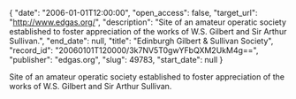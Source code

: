 {
  "date": "2006-01-01T12:00:00", 
  "open_access": false, 
  "target_url": "http://www.edgas.org/", 
  "description": "Site of an amateur operatic society established to foster appreciation of the works of W.S. Gilbert and Sir Arthur Sullivan.", 
  "end_date": null, 
  "title": "Edinburgh Gilbert & Sullivan Society", 
  "record_id": "20060101T120000/3k7NV5T0gwYFbQXM2UkM4g==", 
  "publisher": "edgas.org", 
  "slug": 49783, 
  "start_date": null
}

Site of an amateur operatic society established to foster appreciation of the works of W.S. Gilbert and Sir Arthur Sullivan.